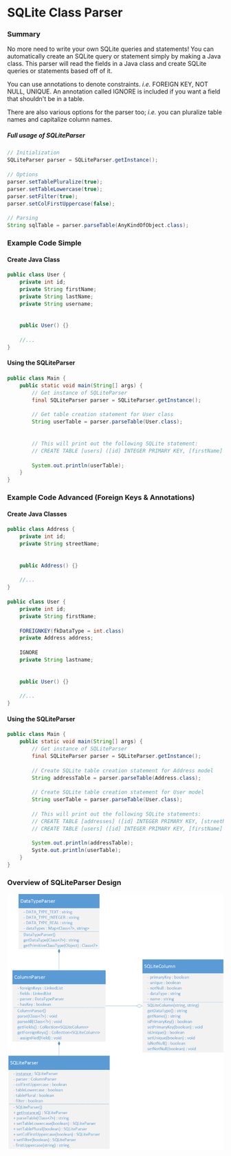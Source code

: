 # SQLite Class Parser
### Summary
No more need to write your own SQLite queries and statements! You can automatically 
create an SQLite query or statement simply by making a Java class. This parser will
read the fields in a Java class and create SQLite queries or statements based off of
it. 

You can use annotations to denote constraints. *i.e.* FOREIGN KEY, NOT NULL, UNIQUE.
An annotation called IGNORE is included if you want a field that shouldn't be in a table.

There are also various options for the parser too; *i.e.* you can pluralize table names
and capitalize column names.

##### Full usage of SQLiteParser
```java
// Initialization
SQLiteParser parser = SQLiteParser.getInstance();

// Options
parser.setTablePluralize(true);
parser.setTableLowercase(true);
parser.setFilter(true);
parser.setColFirstUppercase(false);

// Parsing
String sqlTable = parser.parseTable(AnyKindOfObject.class);
```

### Example Code Simple
#### Create Java Class
```java
public class User {
    private int id;
    private String firstName;
    private String lastName;
    private String username;
    
    
    public User() {}
    
    //...
}
```

#### Using the SQLiteParser
```java
public class Main {
    public static void main(String[] args) {
        // Get instance of SQLiteParser
        final SQLiteParser parser = SQLiteParser.getInstance();
        
        // Get table creation statement for User class
        String userTable = parser.parseTable(User.class);
        
        
        // This will print out the following SQLite statement:
        // CREATE TABLE [users] ([id] INTEGER PRIMARY KEY, [firstName] TEXT, [lastName] TEXT, [username] TEXT);
        
        System.out.println(userTable);
    }
}
```

### Example Code Advanced (Foreign Keys & Annotations)
#### Create Java Classes
```java
public class Address {
    private int id;
    private String streetName;
    
    
    public Address() {}
    
    //...
}

public class User {
    private int id;
    private String firstName;
    
    FOREIGNKEY(fkDataType = int.class)
    private Address address;
    
    IGNORE
    private String lastname;
    
    
    public User() {}
    
    //...
}
```

#### Using the SQLiteParser
```java
public class Main {
    public static void main(String[] args) {
        // Get instance of SQLiteParser
        final SQLiteParser parser = SQLiteParser.getInstance();
        
        // Create SQLite table creation statement for Address model
        String addressTable = parser.parseTable(Address.class);
        
        // Create SQLite table creation statement for User model
        String userTable = parser.parseTable(User.class);
        
        // This will print out the following SQLite statements:
        // CREATE TABLE [addresses] ([id] INTEGER PRIMARY KEY, [streetName] TEXT);
        // CREATE TABLE [users] ([id] INTEGER PRIMARY KEY, [firstName] TEXT, [addressId] INTEGER, FOREIGN KEY ([addressId]) REFERENCES [addresses]([id]));
        
        System.out.println(addressTable);
        Syste.out.println(userTable);
    }
}
```

### Overview of SQLiteParser Design
![alt text](https://github.com/tylersuehr7/sqlite-class-parser/blob/master/img_class_diagram.png "SQLiteParser Class Diagram")